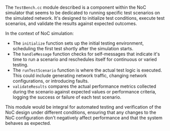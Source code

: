 The `TestBench.cc` module described is a component within the NoC simulator that seems to be dedicated to running specific test scenarios on the simulated network. It's designed to initialize test conditions, execute test scenarios, and validate the results against expected outcomes. 

In the context of NoC simulation:

- The `initialize` function sets up the initial testing environment, scheduling the first test shortly after the simulation starts.
- The `handleMessage` function checks for self-messages that indicate it's time to run a scenario and reschedules itself for continuous or varied testing.
- The `runTestScenario` function is where the actual test logic is executed. This could include generating network traffic, changing network configurations, or introducing faults.
- `validateResults` compares the actual performance metrics collected during the scenario against expected values or performance criteria, logging the success or failure of each test scenario.

This module would be integral for automated testing and verification of the NoC design under different conditions, ensuring that any changes to the NoC configuration don't negatively affect performance and that the system behaves as expected.
